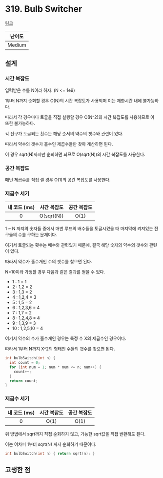 # 319. Bulb Switcher

[링크](https://leetcode.com/problems/bulb-switcher/description/)

| 난이도 |
| :----: |
| Medium |

## 설계

### 시간 복잡도

입력받은 수를 N이라 하자. (N <= 1e9)

1부터 N까지 순회할 경우 O(N)의 시간 복잡도가 사용되며 이는 제한시간 내에 불가능하다.

따라서 각 경우마다 토글을 직접 실행할 경우 O(N^2)의 시간 복잡도를 사용하므로 이 또한 불가능하다.

각 전구가 토글되는 횟수는 해당 순서의 약수의 갯수와 관련이 있다.

따라서 약수의 갯수가 홀수인 제곱수들만 찾아 계산하면 된다.

이 경우 sqrt(N)까지만 순회하면 되므로 O(sqrt(N))의 시간 복잡도를 사용한다.

### 공간 복잡도

매번 제곱수를 직접 셀 경우 O(1)의 공간 복잡도를 사용한다.

### 제곱수 세기

| 내 코드 (ms) | 시간 복잡도 | 공간 복잡도 |
| :----------: | :---------: | :---------: |
|      0       | O(sqrt(N))  |    O(1)     |

1 ~ N 까지의 숫자들 중에서 매번 루프의 배수들을 토글시켰을 때 마지막에 켜져있는 전구들의 수를 구하는 문제이다.

여기서 토글되는 횟수는 배수와 관련있기 때문에, 결국 해당 숫자의 약수의 갯수와 관련이 있다.

따라서 약수가 홀수개인 수의 갯수를 찾으면 된다.

N=10이라 가정할 경우 다음과 같은 결과를 얻을 수 있다.

- 1 : 1 = 1
- 2 : 1,2 = 2
- 3 : 1,3 = 2
- 4 : 1,2,4 = 3
- 5 : 1,5 = 2
- 6 : 1,2,3,6 = 4
- 7 : 1,7 = 2
- 8 : 1,2,4,8 = 4
- 9 : 1,3,9 = 3
- 10 : 1,2,5,10 = 4

여기서 약수의 수가 홀수개인 경우는 특정 수 X의 제곱수인 경우이다.

따라서 1부터 N까지 X^2의 형태인 수들의 갯수를 찾으면 된다.

```cpp
int bulbSwitch(int n) {
  int count = 0;
  for (int num = 1; num * num <= n; num++) {
    count++;
  }
  return count;
}
```

### 제곱수 세기

| 내 코드 (ms) | 시간 복잡도 | 공간 복잡도 |
| :----------: | :---------: | :---------: |
|      0       |    O(1)     |    O(1)     |

위 방법에서 sqrt까지 직접 순회하지 않고, 가능한 sqrt값을 직접 반환해도 된다.

이는 어차피 1부터 sqrt(N) 까지 순회하기 때문이다.

```cpp
int bulbSwitch(int n) { return sqrt(n); }
```

## 고생한 점
